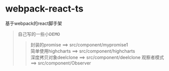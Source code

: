 # webpack-react-ts
基于webpack的react脚手架
>自己写的一些小<kbd>DEMO</kbd>
>> 封装的promise ==> src/component/mypromise1  
>> 简单使用highcharts ==> src/component/highcharts  
>> 深度拷贝对象deelclone ==> src/component/deelclone 
>> 观察者模式 ==> src/component/Observer 
